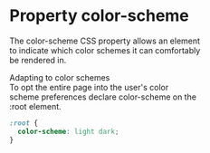 # Property color-scheme  

The color-scheme CSS property allows an element  
to indicate which color schemes it can comfortably  
be rendered in.  

Adapting to color schemes  
To opt the entire page into the user's color  
scheme preferences declare color-scheme on the  
:root element.  
``` css
:root {
  color-scheme: light dark;
}
```
